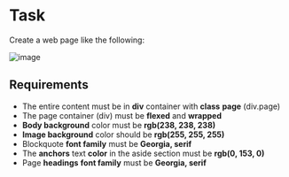 # Task
Create a web page like the following:

![image](https://user-images.githubusercontent.com/85792514/170861124-c0d0cd85-ff44-4eb4-973b-c8d08b0cb87e.png)

## Requirements
* The entire content must be in **div** container with **class** **page** (div.page)
* The page container (div) must be **flexed** and **wrapped**
* **Body background** color must be **rgb(238, 238, 238)**
* **Image background** color should be **rgb(255, 255, 255)**
* Blockquote **font family** must be **Georgia, serif**
* The **anchors** text **color** in the aside section must be **rgb(0, 153, 0)**
* Page **headings** **font family** must be **Georgia, serif**


